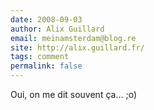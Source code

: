 ```yaml
---
date: 2008-09-03
author: Alix Guillard
email: meinamsterdam@blog.re
site: http://alix.guillard.fr/
tags: comment
permalink: false
---
```


<p>Oui, on me dit souvent ça... ;o)</p>
